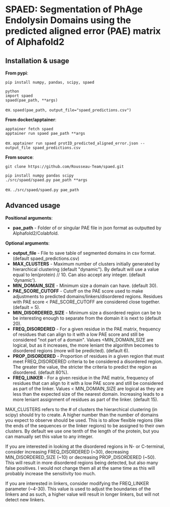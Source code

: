 # SPAED: Segmentation of PhAge Endolysin Domains using the predicted aligned error (PAE) matrix of Alphafold2


## Installation & usage

**From pypi**:
```
pip install numpy, pandas, scipy, spaed

python
import spaed
spaed(pae_path, **args)
```

ex. `spaed(pae_path, output_file="spaed_predictions.csv")`


**From docker/apptainer**:
```
apptainer fetch spaed
apptainer run spaed pae_path **args
```

ex. `apptainer run spaed protID_predicted_aligned_error.json --output_file spaed_predictions.csv`


**From source**:
```
git clone https://github.com/Rousseau-Team/spaed.git

pip install numpy pandas scipy
./src/spaed/spaed.py pae_path **args
```

ex. `./src/spaed/spaed.py pae_path`



## Advanced usage
**Positional arguments**:
- **pae_path** - Folder of or singular PAE file in json format as outputted by Alphafold2/Colabfold.


**Optional arguments**:
- **output_file** - File to save table of segmented domains in csv format. (default spaed_predictions.csv)
- **MAX_CLUSTERS** - Maximum number of clusters initially generated by hierarchical clustering (default "dynamic"). By default will use a value equal to len(protein) // 10. Can also accept any integer. (default 'dynamic').
- **MIN_DOMAIN_SIZE** - Minimum size a domain can have. (default 30).
- **PAE_SCORE_CUTOFF** - Cutoff on the PAE score used to make adjustments to predicted domains/linkers/disordered regions. Residues with PAE score < PAE_SCORE_CUTOFF are considered close together. (default = 5).
- **MIN_DISORDERED_SIZE** - Minimum size a disordered region can be to be interesting enough to separate from the domain it is next to (default 20).
- **FREQ_DISORDERED** - For a given residue in the PAE matrix, frequency of residues that can align to it with a low PAE score and still be considered "not part of a domain". Values <MIN_DOMAIN_SIZE are logical, but as it increases, the more leniant the algorithm becomes to disordered regions (more will be predicted). (default 6).
- **PROP_DISORDERED** - Proportion of residues in a given region that must meet FREQ_DISORDERED criteria to be considered a disordered region. The greater the value, the stricter the criteria to predict the region as disordered. (default 80%).
- **FREQ_LINKER** - For a given residue in the PAE matrix, frequency of residues that can align to it with a low PAE score and still be considered as part of the linker. Values < MIN_DOMAIN_SIZE are logical as they are less than the expected size of the nearest domain. Increasing leads to a more leniant assignment of residues as part of the linker. (default 15).

MAX_CLUSTERS refers to the # of clusters the hierarchical clustering (in scipy) should try to create. A higher number than the number of domains you expect to observe should be used. This is to allow flexible regions (like the ends of the sequences or the linker regions) to be assigned to their own clusters. By default we use one tenth of the length of the protein, but you can manually set this value to any integer.

If you are interested in looking at the disordered regions in N- or C-terminal, consider increasing FREQ_DISORDERED (~30), decreasing MIN_DISORDERED_SIZE (~10) or decreasing PROP_DISORDERED (~50). This will result in more disordered regions being detected, but also many false positives. I would not change them all at the same time as this will probably increase the sensitivity too much.

If you are interested in linkers, consider modifying the FREQ_LINKER parameter (~4-30). This value is used to adjust the boundaries of the linkers and as such, a higher value will result in longer linkers, but will not detect new linkers.
